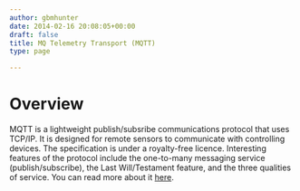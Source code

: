 ```yaml
---
author: gbmhunter
date: 2014-02-16 20:08:05+00:00
draft: false
title: MQ Telemetry Transport (MQTT)
type: page

---
```


# Overview

MQTT is a lightweight publish/subsribe communications protocol that uses TCP/IP. It is designed for remote sensors to communicate with controlling devices. The specification is under a royalty-free licence. Interesting features of the protocol include the one-to-many messaging service (publish/subscribe), the Last Will/Testament feature, and the three qualities of service. You can read more about it [here](http://www.ibm.com/developerworks/webservices/library/ws-mqtt/index.html).
